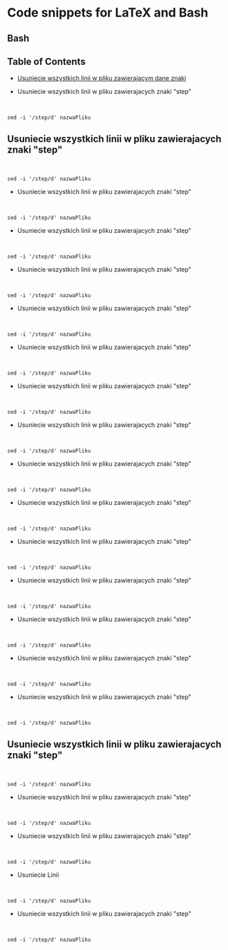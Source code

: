 Code snippets for LaTeX and Bash
========================================


Bash
------------

## Table of Contents
<!-- * [Usuniecie wszystkich linii w pliku zawierajacym dane znaki](./README.md#Usuniecie-Linii) -->
 * [Usuniecie wszystkich linii w pliku zawierajacym dane znaki](#usuniecie-Linii)

- Usuniecie wszystkich linii w pliku zawierajacych znaki "step"

&nbsp;

	sed -i '/step/d' nazwaPliku

## Usuniecie wszystkich linii w pliku zawierajacych znaki "step"

&nbsp;

	sed -i '/step/d' nazwaPliku
- Usuniecie wszystkich linii w pliku zawierajacych znaki "step"

&nbsp;

	sed -i '/step/d' nazwaPliku
- Usuniecie wszystkich linii w pliku zawierajacych znaki "step"

&nbsp;

	sed -i '/step/d' nazwaPliku
- Usuniecie wszystkich linii w pliku zawierajacych znaki "step"

&nbsp;

	sed -i '/step/d' nazwaPliku
- Usuniecie wszystkich linii w pliku zawierajacych znaki "step"

&nbsp;

	sed -i '/step/d' nazwaPliku
- Usuniecie wszystkich linii w pliku zawierajacych znaki "step"

&nbsp;

	sed -i '/step/d' nazwaPliku
- Usuniecie wszystkich linii w pliku zawierajacych znaki "step"

&nbsp;

	sed -i '/step/d' nazwaPliku
- Usuniecie wszystkich linii w pliku zawierajacych znaki "step"

&nbsp;

	sed -i '/step/d' nazwaPliku
- Usuniecie wszystkich linii w pliku zawierajacych znaki "step"

&nbsp;

	sed -i '/step/d' nazwaPliku
- Usuniecie wszystkich linii w pliku zawierajacych znaki "step"

&nbsp;

	sed -i '/step/d' nazwaPliku
- Usuniecie wszystkich linii w pliku zawierajacych znaki "step"

&nbsp;

	sed -i '/step/d' nazwaPliku
- Usuniecie wszystkich linii w pliku zawierajacych znaki "step"

&nbsp;

	sed -i '/step/d' nazwaPliku
- Usuniecie wszystkich linii w pliku zawierajacych znaki "step"

&nbsp;

	sed -i '/step/d' nazwaPliku
- Usuniecie wszystkich linii w pliku zawierajacych znaki "step"

&nbsp;

	sed -i '/step/d' nazwaPliku
- Usuniecie wszystkich linii w pliku zawierajacych znaki "step"

&nbsp;

	sed -i '/step/d' nazwaPliku
## Usuniecie wszystkich linii w pliku zawierajacych znaki "step"

&nbsp;

	sed -i '/step/d' nazwaPliku
- Usuniecie wszystkich linii w pliku zawierajacych znaki "step"

&nbsp;

	sed -i '/step/d' nazwaPliku
- Usuniecie wszystkich linii w pliku zawierajacych znaki "step"

&nbsp;

	sed -i '/step/d' nazwaPliku

- Usuniecie Linii

&nbsp;

	sed -i '/step/d' nazwaPliku
- Usuniecie wszystkich linii w pliku zawierajacych znaki "step"

&nbsp;

	sed -i '/step/d' nazwaPliku

